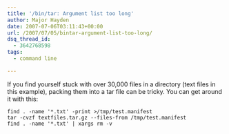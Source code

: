 ```yaml
---
title: '/bin/tar: Argument list too long'
author: Major Hayden
date: 2007-07-06T03:11:43+00:00
url: /2007/07/05/bintar-argument-list-too-long/
dsq_thread_id:
  - 3642768598
tags:
  - command line

---
```

If you find yourself stuck with over 30,000 files in a directory (text files in this example), packing them into a tar file can be tricky. You can get around it with this:

```
find . -name '*.txt' -print >/tmp/test.manifest
tar -cvzf textfiles.tar.gz --files-from /tmp/test.manifest
find . -name '*.txt' | xargs rm -v
```
